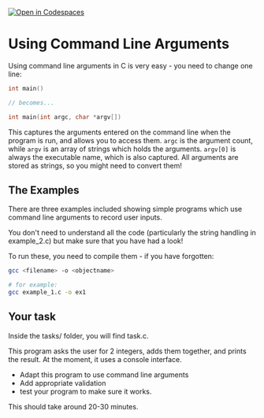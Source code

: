 [![Open in Codespaces](https://classroom.github.com/assets/launch-codespace-7f7980b617ed060a017424585567c406b6ee15c891e84e1186181d67ecf80aa0.svg)](https://classroom.github.com/open-in-codespaces?assignment_repo_id=14078834)
# Using Command Line Arguments

Using command line arguments in C is very easy - you need to change one line:

```c
int main()

// becomes...

int main(int argc, char *argv[])
```

This captures the arguments entered on the command line when the program is run, and allows you to access them. `argc` is the argument count, while `argv` is an array of strings which holds the arguments. `argv[0]` is always the executable name, which is also captured. All arguments are stored as strings, so you might need to convert them!

## The Examples

There are three examples included showing simple programs which use command line arguments to record user inputs.

You don't need to understand all the code (particularly the string handling in example_2.c) but make sure that you have had a look!

To run these, you need to compile them - if you have forgotten:

```bash
gcc <filename> -o <objectname>

# for example:
gcc example_1.c -o ex1
```

## Your task

Inside the tasks/ folder, you will find task.c.

This program asks the user for 2 integers, adds them together, and prints the result. At the moment, it uses a console interface.

- Adapt this program to use command line arguments
- Add appropriate validation 
- test your program to make sure it works.

This should take around 20-30 minutes.
